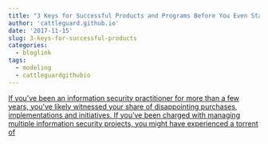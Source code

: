 ```yaml
---
title: "3 Keys for Successful Products and Programs Before You Even Start"
author: 'cattleguard.github.io'
date: '2017-11-15'
slug: 3-keys-for-successful-products
categories:
  - bloglink
tags:
  - modeling
  - cattleguardgithubio
---
```


[If you’ve been an information security practitioner for more than a few years, you’ve likely witnessed your share of disappointing purchases, implementations and initiatives. If you’ve been charged with managing multiple information security projects, you might have experienced a torrent of<i class="fas fa-external-link-alt"></i>](https://cattleguard.github.io/2017/11/15/product-and-program-success-before-you-start/)

